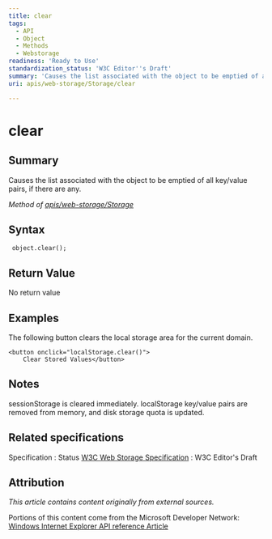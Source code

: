 ```yaml
---
title: clear
tags:
  - API
  - Object
  - Methods
  - Webstorage
readiness: 'Ready to Use'
standardization_status: 'W3C Editor''s Draft'
summary: 'Causes the list associated with the object to be emptied of all key/value pairs, if there are any.'
uri: apis/web-storage/Storage/clear

---
```

# clear

## Summary

Causes the list associated with the object to be emptied of all key/value pairs, if there are any.

*Method of [apis/web-storage/Storage](/apis/web-storage/Storage)*

## Syntax

``` {.js}
 object.clear();
```

## Return Value

No return value

## Examples

The following button clears the local storage area for the current domain.

``` {.html}
<button onclick="localStorage.clear()">
    Clear Stored Values</button>
```

## Notes

sessionStorage is cleared immediately. localStorage key/value pairs are removed from memory, and disk storage quota is updated.

## Related specifications

Specification
:   Status
[W3C Web Storage Specification](http://dev.w3.org/html5/webstorage)
:   W3C Editor's Draft

## Attribution

*This article contains content originally from external sources.*

Portions of this content come from the Microsoft Developer Network: [Windows Internet Explorer API reference Article](http://msdn.microsoft.com/en-us/library/ie/hh828809%28v=vs.85%29.aspx)

